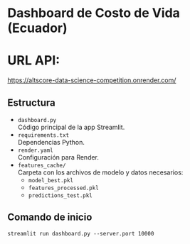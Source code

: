 # Dashboard de Costo de Vida (Ecuador)


# URL API:
https://altscore-data-science-competition.onrender.com/

## Estructura

- `dashboard.py`  
  Código principal de la app Streamlit.
- `requirements.txt`  
  Dependencias Python.
- `render.yaml`  
  Configuración para Render.
- `features_cache/`  
  Carpeta con los archivos de modelo y datos necesarios:
    - `model_best.pkl`
    - `features_processed.pkl`
    - `predictions_test.pkl`

## Comando de inicio
```
streamlit run dashboard.py --server.port 10000
```
